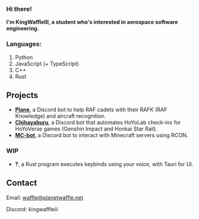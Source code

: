 ### Hi there!

**I'm KingWaffleIII, a student who's interested in aerospace software engineering.**

### Languages:
1. Python
2. JavaScript (+ TypeScript)
3. C++
5. Rust

## Projects
- **[Plane](https://github.com/KingWaffleIII/Plane)**, a Discord bot to help RAF cadets with their RAFK (RAF Knowledge) and aircraft recognition.
- **[Chihayaburu](https://github.com/KingWaffleIII/Chihayaburu)**, a Discord bot that automates HoYoLab check-ins for HoYoVerse games (Genshin Impact and Honkai Star Rail).
- **[MC-bot](https://github.com/KingWaffleIII/MC-bot)**, a Discord bot to interact with Minecraft servers using RCON.

### WIP
- **?**, a Rust program executes keybinds using your voice, with Tauri for UI.


## Contact
Email: waffle@planetwaffle.net

Discord: kingwaffleiii
